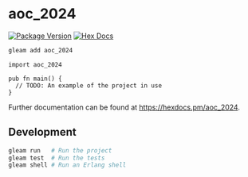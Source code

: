 # aoc_2024

[![Package Version](https://img.shields.io/hexpm/v/aoc_2024)](https://hex.pm/packages/aoc_2024)
[![Hex Docs](https://img.shields.io/badge/hex-docs-ffaff3)](https://hexdocs.pm/aoc_2024/)

```sh
gleam add aoc_2024
```
```gleam
import aoc_2024

pub fn main() {
  // TODO: An example of the project in use
}
```

Further documentation can be found at <https://hexdocs.pm/aoc_2024>.

## Development

```sh
gleam run   # Run the project
gleam test  # Run the tests
gleam shell # Run an Erlang shell
```

